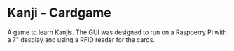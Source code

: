 # Kanji - Cardgame
A game to learn Kanjis. The GUI was designed to run on a Raspberry Pi with a 7" desplay and using a RFID reader for the cards.